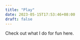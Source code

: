 ```yaml
---
title: "Play"
date: 2023-05-15T17:53:46+08:00
draft: false
---
```


Check out what I do for fun here.